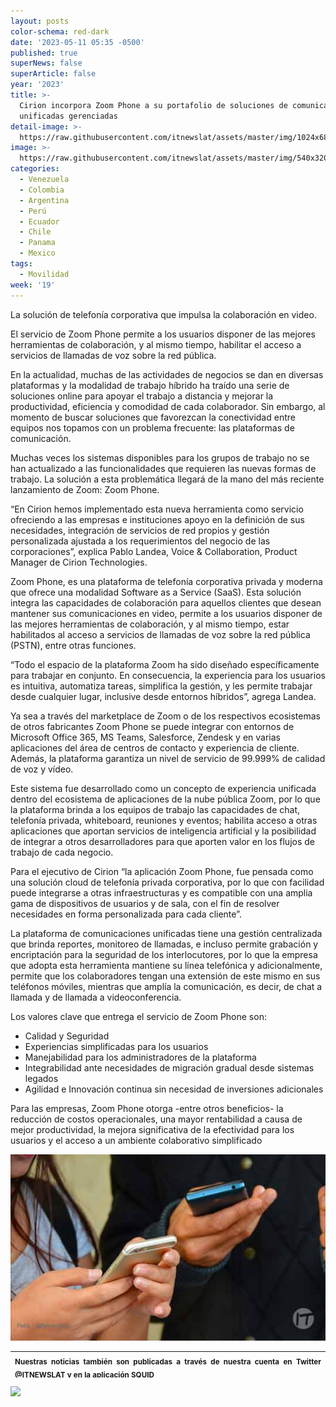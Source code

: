 ```yaml
---
layout: posts
color-schema: red-dark
date: '2023-05-11 05:35 -0500'
published: true
superNews: false
superArticle: false
year: '2023'
title: >-
  Cirion incorpora Zoom Phone a su portafolio de soluciones de comunicaciones
  unificadas gerenciadas 
detail-image: >-
  https://raw.githubusercontent.com/itnewslat/assets/master/img/1024x680/Celulares-Usando-g.jpg
image: >-
  https://raw.githubusercontent.com/itnewslat/assets/master/img/540x320/Celulares-Usando-p.jpg
categories:
  - Venezuela
  - Colombia
  - Argentina
  - Perú
  - Ecuador
  - Chile
  - Panama
  - Mexico
tags:
  - Movilidad
week: '19'
---
```

La solución de telefonía corporativa que impulsa la colaboración en video.

El servicio de Zoom Phone permite a los usuarios disponer de las mejores herramientas de colaboración, y al mismo tiempo, habilitar el acceso a servicios de llamadas de voz sobre la red pública.

En la actualidad, muchas de las actividades de negocios se dan en diversas plataformas y la modalidad de trabajo híbrido ha traído una serie de soluciones online para apoyar el trabajo a distancia y mejorar la productividad, eficiencia y comodidad de cada colaborador. Sin embargo, al momento de buscar soluciones que favorezcan la conectividad entre equipos nos topamos con un problema frecuente: las plataformas de comunicación.
 
Muchas veces los sistemas disponibles para los grupos de trabajo no se han actualizado a las funcionalidades que requieren las nuevas formas de trabajo. La solución a esta problemática llegará de la mano del más reciente lanzamiento de Zoom: Zoom Phone.
 
“En Cirion hemos implementado esta nueva herramienta como servicio ofreciendo a las empresas e instituciones apoyo en la definición de sus necesidades, integración de servicios de red propios y gestión personalizada ajustada a los requerimientos del negocio de las corporaciones”, explica Pablo Landea, Voice & Collaboration, Product Manager de Cirion Technologies.
 
Zoom Phone, es una plataforma de telefonía corporativa privada y moderna que ofrece una modalidad Software as a Service (SaaS). Esta solución integra las capacidades de colaboración para aquellos clientes que desean mantener sus comunicaciones en video, permite a los usuarios disponer de las mejores herramientas de colaboración, y al mismo tiempo, estar habilitados al acceso a servicios de llamadas de voz sobre la red pública (PSTN), entre otras funciones.
 
“Todo el espacio de la plataforma Zoom ha sido diseñado específicamente para trabajar en conjunto. En consecuencia, la experiencia para los usuarios es intuitiva, automatiza tareas, simplifica la gestión, y les permite trabajar desde cualquier lugar, inclusive desde entornos híbridos”, agrega Landea.
 
Ya sea a través del marketplace de Zoom o de los respectivos ecosistemas de otros fabricantes Zoom Phone se puede integrar con entornos de Microsoft Office 365, MS Teams, Salesforce, Zendesk y en varias aplicaciones del área de centros de contacto y experiencia de cliente. Además, la plataforma garantiza un nivel de servicio de 99.999% de calidad de voz y vídeo.
 
Este sistema fue desarrollado como un concepto de experiencia unificada dentro del ecosistema de aplicaciones de la nube pública Zoom, por lo que la plataforma brinda a los equipos de trabajo las capacidades de chat, telefonía privada, whiteboard, reuniones y eventos; habilita acceso a otras aplicaciones que aportan servicios de inteligencia artificial y la posibilidad de integrar a otros desarrolladores para que aporten valor en los flujos de trabajo de cada negocio.
 
Para el ejecutivo de Cirion “la aplicación Zoom Phone, fue pensada como una solución cloud de telefonía privada corporativa, por lo que con facilidad puede integrarse a otras infraestructuras y es compatible con una amplia gama de dispositivos de usuarios y de sala, con el fin de resolver necesidades en forma personalizada para cada cliente”.
 
La plataforma de comunicaciones unificadas tiene una gestión centralizada que brinda reportes, monitoreo de llamadas, e incluso permite grabación y encriptación para la seguridad de los interlocutores, por lo que la empresa que adopta esta herramienta mantiene su línea telefónica y adicionalmente, permite que los colaboradores tengan una extensión de este mismo en sus teléfonos móviles, mientras que amplía la comunicación, es decir, de chat a llamada y de llamada a videoconferencia.
 
Los valores clave que entrega el servicio de Zoom Phone son:

- Calidad y Seguridad
- Experiencias simplificadas para los usuarios
- Manejabilidad para los administradores de la plataforma
- Integrabilidad ante necesidades de migración gradual desde sistemas legados
- Agilidad e Innovación continua sin necesidad de inversiones adicionales

Para las empresas, Zoom Phone otorga -entre otros beneficios- la reducción de costos operacionales, una mayor rentabilidad a causa de mejor productividad, la mejora significativa de la efectividad para los usuarios y el acceso a un ambiente colaborativo simplificado

![](https://raw.githubusercontent.com/itnewslat/assets/master/img/540x320/Celulares-Usando-p.jpg)

<table style="height: 42px;" width="569">
<tbody>
<tr>
<td style="text-align: justify;"><sub><strong>Nuestras noticias también son publicadas a través de nuestra cuenta en Twitter <a href="https://twitter.com/itnewslat?lang=es">@ITNEWSLAT</a> y en la aplicación <a href="https://squidapp.co/en/">SQUID</a></strong></sub></td>
</tr>
</tbody>
</table>
<img src="https://tracker.metricool.com/c3po.jpg?hash=56f88a41e39ab42c063cc51676587a04"/>